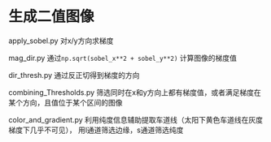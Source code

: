 
# 生成二值图像

apply_sobel.py 对x/y方向求梯度

mag_dir.py 通过`np.sqrt(sobel_x**2 + sobel_y**2)` 计算图像的梯度值

dir_thresh.py 通过反正切得到梯度的方向

combining_Thresholds.py 筛选同时在x和y方向上都有梯度值，或者满足梯度在某个方向，且值位于某个区间的图像

color_and_gradient.py 利用纯度信息辅助提取车道线（太阳下黄色车道线在灰度梯度下几乎不可见），
用l通道筛选边缘，s通道筛选纯度